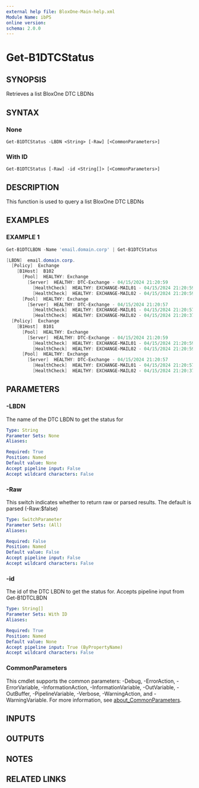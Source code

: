 ```yaml
---
external help file: BloxOne-Main-help.xml
Module Name: ibPS
online version:
schema: 2.0.0
---
```


# Get-B1DTCStatus

## SYNOPSIS
Retrieves a list BloxOne DTC LBDNs

## SYNTAX

### None
```
Get-B1DTCStatus -LBDN <String> [-Raw] [<CommonParameters>]
```

### With ID
```
Get-B1DTCStatus [-Raw] -id <String[]> [<CommonParameters>]
```

## DESCRIPTION
This function is used to query a list BloxOne DTC LBDNs

## EXAMPLES

### EXAMPLE 1
```powershell
Get-B1DTCLBDN -Name 'email.domain.corp' | Get-B1DTCStatus

[LBDN]  email.domain.corp.
  [Policy]  Exchange
    [B1Host]  B102
      [Pool]  HEALTHY: Exchange
        [Server]  HEALTHY: DTC-Exchange - 04/15/2024 21:20:59
          [HealthCheck]  HEALTHY: EXCHANGE-MAIL01 - 04/15/2024 21:20:59
          [HealthCheck]  HEALTHY: EXCHANGE-MAIL02 - 04/15/2024 21:20:59
      [Pool]  HEALTHY: Exchange
        [Server]  HEALTHY: DTC-Exchange - 04/15/2024 21:20:57
          [HealthCheck]  HEALTHY: EXCHANGE-MAIL01 - 04/15/2024 21:20:57
          [HealthCheck]  HEALTHY: EXCHANGE-MAIL02 - 04/15/2024 21:20:37
  [Policy]  Exchange
    [B1Host]  B101
      [Pool]  HEALTHY: Exchange
        [Server]  HEALTHY: DTC-Exchange - 04/15/2024 21:20:59
          [HealthCheck]  HEALTHY: EXCHANGE-MAIL01 - 04/15/2024 21:20:59
          [HealthCheck]  HEALTHY: EXCHANGE-MAIL02 - 04/15/2024 21:20:59
      [Pool]  HEALTHY: Exchange
        [Server]  HEALTHY: DTC-Exchange - 04/15/2024 21:20:57
          [HealthCheck]  HEALTHY: EXCHANGE-MAIL01 - 04/15/2024 21:20:57
          [HealthCheck]  HEALTHY: EXCHANGE-MAIL02 - 04/15/2024 21:20:37
```

## PARAMETERS

### -LBDN
The name of the DTC LBDN to get the status for

```yaml
Type: String
Parameter Sets: None
Aliases:

Required: True
Position: Named
Default value: None
Accept pipeline input: False
Accept wildcard characters: False
```

### -Raw
This switch indicates whether to return raw or parsed results.
The default is parsed (-Raw:$false)

```yaml
Type: SwitchParameter
Parameter Sets: (All)
Aliases:

Required: False
Position: Named
Default value: False
Accept pipeline input: False
Accept wildcard characters: False
```

### -id
The id of the DTC LBDN to get the status for.
Accepts pipeline input from Get-B1DTCLBDN

```yaml
Type: String[]
Parameter Sets: With ID
Aliases:

Required: True
Position: Named
Default value: None
Accept pipeline input: True (ByPropertyName)
Accept wildcard characters: False
```

### CommonParameters
This cmdlet supports the common parameters: -Debug, -ErrorAction, -ErrorVariable, -InformationAction, -InformationVariable, -OutVariable, -OutBuffer, -PipelineVariable, -Verbose, -WarningAction, and -WarningVariable. For more information, see [about_CommonParameters](http://go.microsoft.com/fwlink/?LinkID=113216).

## INPUTS

## OUTPUTS

## NOTES

## RELATED LINKS
